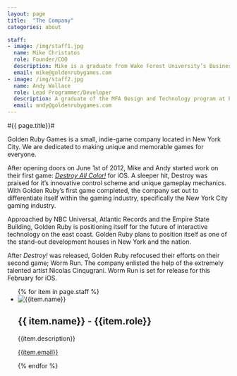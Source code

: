 ```yaml
---
layout: page
title:  "The Company"
categories: about

staff:
- image: /img/staff1.jpg
  name: Mike Christatos
  role: Founder/COO
  description: Mike is a graduate from Wake Forest University’s Business School with a background in publishing. After losing his common sense, he decided to open a video game development company in New York City. He lives in New York and can usually be found playing embarrassing JRPGs or debating the validity of the Zelda timeline.
  email: mike@goldenrubygames.com
- image: /img/staff2.jpg
  name: Andy Wallace
  role: Lead Programmer/Developer
  description: A graduate of the MFA Design and Technology program at Parsons, Andy Wallace is a game maker, animator, and coder, with a love of all things interactive. He lives in NYC and is looking forward to when he can move into a place that allows dogs.
  email: andy@goldenrubygames.com
---
```


#{{ page.title}}#
</br>

Golden Ruby Games is a small, indie-game company located in New York City. We are dedicated to making unique and memorable games for everyone.

After opening doors on June 1st of 2012, Mike and Andy started work on their first game: *[Destroy All Color!][destroy-itunes]* for iOS. A sleeper hit, Destroy was praised for it’s innovative control scheme and unique gameplay mechanics. With Golden Ruby’s first game completed, the company set out to differentiate itself within the gaming industry, specifically the New York City gaming industry.

Approached by NBC Universal, Atlantic Records and the Empire State Building, Golden Ruby is positioning itself for the future of interactive technology on the east coast. Golden Ruby plans to position itself as one of the stand-out development houses in New York and the nation.

After *Destroy!* was released, Golden Ruby refocused their efforts on their second game; Worm Run. The company enlisted the help of the extremely talented artist Nicolas Cinqugrani. Worm Run is set for release for this February for iOS.

<ul class="no-list staff">
	{% for item in page.staff %}
	<li>
		<div class="staff-photo">
			<img src="{{ site.baseurl}}{{item.image}}" alt="{{item.name}}"/>
		</div>
		<h2>{{ item.name}} - {{item.role}}</h2>
		<p>{{item.description}}</p>
		<p><a href="mailto:{{item.email}}">{{item.email}}</a></p>
	</li>
	{% endfor %}
</ul>

[destroy-itunes]: https://itunes.apple.com/us/app/destroy-all-color!-hd/id549937765?mt=8
